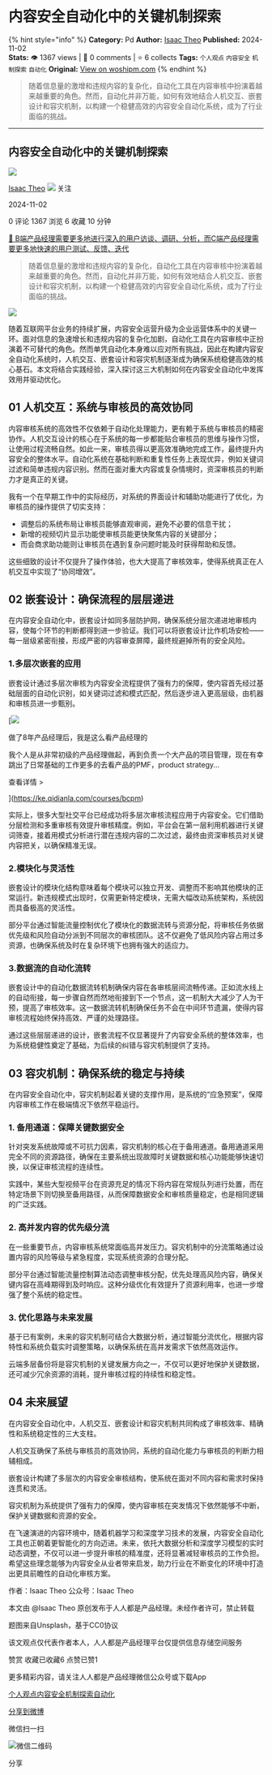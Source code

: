 # 内容安全自动化中的关键机制探索
{% hint style="info" %}
**Category:** Pd
**Author:** [Isaac Theo](https://www.woshipm.com/u/762964)
**Published:** 2024-11-02  
**Stats:** 👁️ 1367 views | 💬 0 comments | ⭐ 6 collects
**Tags:** `个人观点` `内容安全` `机制探索` `自动化`
**Original:** [View on woshipm.com](https://www.woshipm.com/pd/6135146.html)
{% endhint %}
> 随着信息量的激增和违规内容的复杂化，自动化工具在内容审核中扮演着越来越重要的角色。然而，自动化并非万能，如何有效地结合人机交互、嵌套设计和容灾机制，以构建一个稳健高效的内容安全自动化系统，成为了行业面临的挑战。

---

## 内容安全自动化中的关键机制探索

[![](https://static.woshipm.com/view/woshipm_api_def_20241015140635_8275.png?imageView2/1/w/72/h/72/q/100)](https://www.woshipm.com/u/762964)

[Isaac Theo](https://www.woshipm.com/u/762964) ![](https://static.woshipm.com/tag/1101_1@2x.png) 关注

2024-11-02

0 评论 1367 浏览 6 收藏 10 分钟

[🔗 B端产品经理需要更多地进行深入的用户访谈、调研、分析，而C端产品经理需要更多地快速的用户测试、反馈、迭代](https://ke.qidianla.com/courses/bcpm)

> 随着信息量的激增和违规内容的复杂化，自动化工具在内容审核中扮演着越来越重要的角色。然而，自动化并非万能，如何有效地结合人机交互、嵌套设计和容灾机制，以构建一个稳健高效的内容安全自动化系统，成为了行业面临的挑战。

![](https://image.woshipm.com/2023/04/17/44f0cbce-dcf5-11ed-8851-00163e0b5ff3.png)

随着互联网平台业务的持续扩展，内容安全运营升级为企业运营体系中的关键一环。面对信息的急速增长和违规内容的复杂化加剧，自动化工具在内容审核中正扮演着不可替代的角色。然而单凭自动化本身难以应对所有挑战，因此在构建内容安全自动化系统时，人机交互、嵌套设计和容灾机制逐渐成为确保系统稳健高效的核心基石。本文将结合实践经验，深入探讨这三大机制如何在内容安全自动化中发挥效用并驱动优化。

## 01 人机交互：系统与审核员的高效协同

内容审核系统的高效性不仅依赖于自动化处理能力，更有赖于系统与审核员的精密协作。人机交互设计的核心在于系统的每一步都能贴合审核员的思维与操作习惯，让使用过程流畅自然。如此一来，审核员得以更高效准确地完成工作，最终提升内容安全的整体水平。自动化系统在基础判断和重复性任务上表现优异，例如关键词过滤和简单违规内容识别。然而在面对重大内容或复杂情境时，资深审核员的判断力才是真正的关键。

我有一个在早期工作中的实际经历，对系统的界面设计和辅助功能进行了优化，为审核员的操作提供了切实支持：

*   调整后的系统布局让审核员能够直观审阅，避免不必要的信息干扰；
*   新增的视频切片显示功能使审核员能更快聚焦内容的关键部分；
*   而会商求助功能则让审核员在遇到复杂问题时能及时获得帮助和反馈。

这些细致的设计不仅提升了操作体验，也大大提高了审核效率，使得系统真正在人机交互中实现了“协同增效”。

## 02 嵌套设计：确保流程的层层递进

在内容安全自动化中，嵌套设计如同多层防护网，确保系统分层次递进地审核内容，使每个环节的判断都得到进一步验证。我们可以将嵌套设计比作机场安检——每一层级紧密衔接，形成严密的内容审查屏障，最终规避掉所有的安全风险。

### 1.多层次嵌套的应用

嵌套设计通过多层次审核为内容安全流程提供了强有力的保障，使内容首先经过基础层面的自动化识别，如关键词过滤和模式匹配，然后逐步进入更高层级，由机器和审核员进一步甄别。

[![](https://image.woshipm.com/2023/08/02/bf59b8ba-30e4-11ee-88e7-00163e0b5ff3.png)

做了8年产品经理后，我是这么看产品经理的

我个人是从非常初级的产品经理做起，再到负责一个大产品的项目管理，现在有幸跳出了日常基础的工作更多的去看产品的PMF，product strategy...

查看详情 >

](https://ke.qidianla.com/courses/bcpm)

实际上，很多大型社交平台已经成功将多层次审核流程应用于内容安全。它们借助分层检测和多重审核有效提升审核精度。例如，平台会在第一层利用机器进行关键词筛查，接着用模式分析进行潜在违规内容的二次过滤，最终由资深审核员对关键内容把关，以确保精准无误。

### 2.模块化与灵活性

嵌套设计的模块化结构意味着每个模块可以独立开发、调整而不影响其他模块的正常运行。新违规模式出现时，仅需更新特定模块，无需大幅改动系统架构，系统因而具备极高的灵活性。

部分平台通过智能流量控制优化了模块化的数据流转与资源分配，将审核任务依据优先级和风险自动分派到不同层次的审核团队。这不仅避免了低风险内容占用过多资源，也确保系统及时在复杂环境下也拥有强大的适应力。

### 3.数据流的自动化流转

嵌套设计中的自动化数据流转机制确保内容在各审核层间流畅传递。正如流水线上的自动衔接，每一步骤自然而然地衔接到下一个节点，这一机制大大减少了人为干预，提高了审核效率。这一数据流转机制确保任务不会在中间环节遗漏，使得内容审核流程始终保持高效、严谨的处理路径。

通过这些层层递进的设计，嵌套流程不仅显著提升了内容安全系统的整体效率，也为系统稳健性奠定了基础，为后续的纠错与容灾机制提供了支持。

## 03 容灾机制：确保系统的稳定与持续

在内容安全自动化中，容灾机制起着关键的支撑作用，是系统的“应急预案”，保障内容审核工作在极端情况下依然平稳运行。

### 1\. 备用通道：保障关键数据安全

针对突发系统故障或不可抗力因素，容灾机制的核心在于备用通道。备用通道采用完全不同的资源路径，确保在主要系统出现故障时关键数据和核心功能能够快速切换，以保证审核流程的连续性。

实践中，某些大型视频平台在资源充足的情况下将内容在常规队列进行处置，而在特定场景下则切换至备用路径，从而保障数据安全和审核质量稳定，也是相同逻辑的广泛实践。

### 2\. 高并发内容的优先级分流

在一些重要节点，内容审核系统常面临高并发压力。容灾机制中的分流策略通过设置内容的风险等级与紧急程度，实现系统资源的合理分配。

部分平台通过智能流量控制算法动态调整审核分配，优先处理高风险内容，确保关键内容在高峰期得到及时响应。这种分级优化有效提升了资源利用率，也进一步增强了整个系统的稳定性。

### 3\. 优化思路与未来发展

基于已有案例，未来的容灾机制可结合大数据分析，通过智能分流优化，根据内容特性和系统负载实时调整策略，以确保系统在高并发需求下依然高效运作。

云端多层备份将是容灾机制的关键发展方向之一，不仅可以更好地保护关键数据，还可减少冗余资源的消耗，提升审核过程的持续性和稳定性。

## 04 未来展望

在内容安全自动化中，人机交互、嵌套设计和容灾机制共同构成了审核效率、精确性和系统稳定性的三大支柱。

人机交互确保了系统与审核员的高效协同，系统的自动化能力与审核员的判断力相辅相成。

嵌套设计构建了多层次的内容安全审核结构，使系统在面对不同内容和需求时保持连贯和灵活。

容灾机制为系统提供了强有力的保障，使内容审核在突发情况下依然能够不中断，保护关键数据和资源的安全。

在飞速演进的内容环境中，随着机器学习和深度学习技术的发展，内容安全自动化工具也正朝着更智能化的方向迈进。未来，依托大数据分析和深度学习模型的实时动态调整，不仅可以进一步提升审核的精准度，还将显著减轻审核员的工作负担。希望这些理念能够为内容安全从业者带来启发，助力行业在不断变化的环境中打造出更具前瞻性的自动化审核方案。

作者：Isaac Theo 公众号：Isaac Theo

本文由 @Isaac Theo 原创发布于人人都是产品经理。未经作者许可，禁止转载

题图来自Unsplash，基于CC0协议

该文观点仅代表作者本人，人人都是产品经理平台仅提供信息存储空间服务

赞赏 收藏已收藏6 点赞已赞1

更多精彩内容，请关注人人都是产品经理微信公众号或下载App

[个人观点](https://www.woshipm.com/tag/%e4%b8%aa%e4%ba%ba%e8%a7%82%e7%82%b9)[内容安全](https://www.woshipm.com/tag/%e5%86%85%e5%ae%b9%e5%ae%89%e5%85%a8)[机制探索](https://www.woshipm.com/tag/%e6%9c%ba%e5%88%b6%e6%8e%a2%e7%b4%a2)[自动化](https://www.woshipm.com/tag/%e8%87%aa%e5%8a%a8%e5%8c%96)

[分享到微博](https://service.weibo.com/share/share.php?appkey=2775287854&title=内容安全自动化中的关键机制探索&url=https://www.woshipm.com/pd/6135146.html&pic=https://image.woshipm.com/2023/04/17/44f0cbce-dcf5-11ed-8851-00163e0b5ff3.png)

微信扫一扫

![微信二维码](https://api.pwmqr.com/qrcode/create/?url=https://www.woshipm.com/pd/6135146.html)

分享